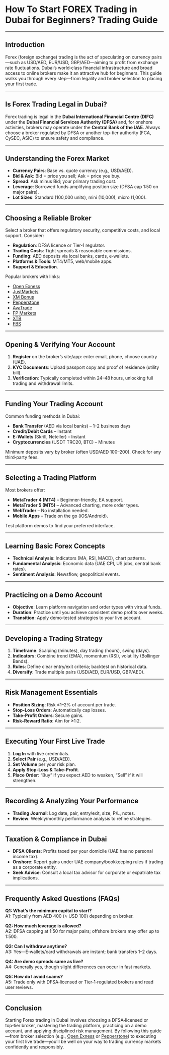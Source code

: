 # How To Start FOREX Trading in Dubai for Beginners? Trading Guide

---

## Introduction
Forex (foreign exchange) trading is the act of speculating on currency pairs—such as USD/AED, EUR/USD, GBP/AED—aiming to profit from exchange rate fluctuations. Dubai’s world‑class financial infrastructure and broad access to online brokers make it an attractive hub for beginners. This guide walks you through every step—from legality and broker selection to placing your first trade.

---

## Is Forex Trading Legal in Dubai?
Forex trading is legal in the **Dubai International Financial Centre (DIFC)** under the **Dubai Financial Services Authority (DFSA)** and, for onshore activities, brokers may operate under the **Central Bank of the UAE**. Always choose a broker regulated by DFSA or another top-tier authority (FCA, CySEC, ASIC) to ensure safety and compliance.

---

## Understanding the Forex Market
- **Currency Pairs**: Base vs. quote currency (e.g., USD/AED).  
- **Bid & Ask**: Bid = price you sell; Ask = price you buy.  
- **Spread**: Ask minus Bid; your primary trading cost.  
- **Leverage**: Borrowed funds amplifying position size (DFSA cap 1:50 on major pairs).  
- **Lot Sizes**: Standard (100,000 units), mini (10,000), micro (1,000).

---

## Choosing a Reliable Broker
Select a broker that offers regulatory security, competitive costs, and local support. Consider:

- **Regulation**: DFSA licence or Tier‑1 regulator.  
- **Trading Costs**: Tight spreads & reasonable commissions.  
- **Funding**: AED deposits via local banks, cards, e‑wallets.  
- **Platforms & Tools**: MT4/MT5, web/mobile apps.  
- **Support & Education**.

Popular brokers with links:
- [Open Exness](https://one.exnesstrack.org/a/english23)  
- [JustMarkets](https://one.justmarkets.link/a/79iqw0j6nj)  
- [XM Bonus](https://clicks.pipaffiliates.com/c?c=589901&l=en&p=0)  
- [Pepperstone](https://trk.pepperstonepartners.com/aff_c?offer_id=367&aff_id=33954)  
- [AvaTrade](https://www.avatrade.com?versionId=10301&tag=194438)  
- [FP Markets](https://www.fpmarkets.com/?redir=stv&fpm-affiliate-utm-source=IB&fpm-affiliate-agt=56244)  
- [XTB](https://link-pso.xtb.com/pso/zrUCY)  
- [FBS](https://fbs.partners?ibl=587836&ibp=21398815)  

---

## Opening & Verifying Your Account
1. **Register** on the broker’s site/app: enter email, phone, choose country (UAE).  
2. **KYC Documents**: Upload passport copy and proof of residence (utility bill).  
3. **Verification**: Typically completed within 24–48 hours, unlocking full trading and withdrawal limits.

---

## Funding Your Trading Account
Common funding methods in Dubai:
- **Bank Transfer** (AED via local banks) – 1–2 business days  
- **Credit/Debit Cards** – Instant  
- **E‑Wallets** (Skrill, Neteller) – Instant  
- **Cryptocurrencies** (USDT TRC20, BTC) – Minutes  

Minimum deposits vary by broker (often USD/AED 100–200). Check for any third‑party fees.

---

## Selecting a Trading Platform
Most brokers offer:
- **MetaTrader 4 (MT4)** – Beginner-friendly, EA support.  
- **MetaTrader 5 (MT5)** – Advanced charting, more order types.  
- **WebTrader** – No installation needed.  
- **Mobile Apps** – Trade on the go (iOS/Android).

Test platform demos to find your preferred interface.

---

## Learning Basic Forex Concepts
- **Technical Analysis**: Indicators (MA, RSI, MACD), chart patterns.  
- **Fundamental Analysis**: Economic data (UAE CPI, US jobs, central bank rates).  
- **Sentiment Analysis**: Newsflow, geopolitical events.

---

## Practicing on a Demo Account
- **Objective**: Learn platform navigation and order types with virtual funds.  
- **Duration**: Practice until you achieve consistent demo profits over weeks.  
- **Transition**: Apply demo‑tested strategies to your live account.

---

## Developing a Trading Strategy
1. **Timeframe**: Scalping (minutes), day trading (hours), swing (days).  
2. **Indicators**: Combine trend (EMA), momentum (RSI), volatility (Bollinger Bands).  
3. **Rules**: Define clear entry/exit criteria; backtest on historical data.  
4. **Diversify**: Trade multiple pairs (USD/AED, EUR/USD, GBP/AED).

---

## Risk Management Essentials
- **Position Sizing**: Risk ≤1–2% of account per trade.  
- **Stop‑Loss Orders**: Automatically cap losses.  
- **Take‑Profit Orders**: Secure gains.  
- **Risk–Reward Ratio**: Aim for ≥1:2.

---

## Executing Your First Live Trade
1. **Log In** with live credentials.  
2. **Select Pair** (e.g., USD/AED).  
3. **Set Volume** per your risk plan.  
4. **Apply Stop‑Loss & Take‑Profit**.  
5. **Place Order**: “Buy” if you expect AED to weaken, “Sell” if it will strengthen.

---

## Recording & Analyzing Your Performance
- **Trading Journal**: Log date, pair, entry/exit, size, P/L, notes.  
- **Review**: Weekly/monthly performance analysis to refine strategies.

---

## Taxation & Compliance in Dubai
- **DFSA Clients**: Profits taxed per your domicile (UAE has no personal income tax).  
- **Onshore**: Report gains under UAE company/bookkeeping rules if trading as a corporate entity.  
- **Seek Advice**: Consult a local tax advisor for corporate or expatriate tax implications.

---

## Frequently Asked Questions (FAQs)

**Q1: What’s the minimum capital to start?**  
A1: Typically from AED 400 (≈ USD 100) depending on broker.

**Q2: How much leverage is allowed?**  
A2: DFSA capping at 1:50 for major pairs; offshore brokers may offer up to 1:500.

**Q3: Can I withdraw anytime?**  
A3: Yes—E‑wallets/card withdrawals are instant; bank transfers 1–2 days.

**Q4: Are demo spreads same as live?**  
A4: Generally yes, though slight differences can occur in fast markets.

**Q5: How do I avoid scams?**  
A5: Trade only with DFSA‑licensed or Tier‑1‑regulated brokers and read user reviews.

---

## Conclusion
Starting Forex trading in Dubai involves choosing a DFSA‑licensed or top‑tier broker, mastering the trading platform, practicing on a demo account, and applying disciplined risk management. By following this guide—from broker selection (e.g., [Open Exness](https://one.exnesstrack.org/a/english23) or [Pepperstone](https://trk.pepperstonepartners.com/aff_c?offer_id=367&aff_id=33954)) to executing your first live trade—you’ll be well on your way to trading currency markets confidently and responsibly.


